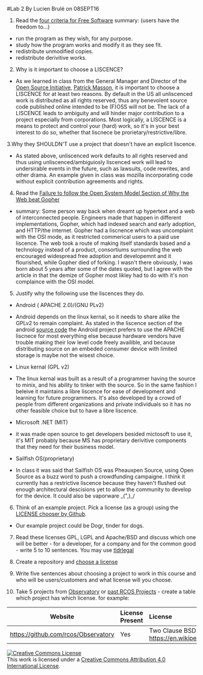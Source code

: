 #Lab 2
By Lucien Brulé on 08SEPT16

1. Read the [four criteria for Free Software](https://www.gnu.org/philosophy/free-sw.html)
summary: (users have the freedom to...)
- run the program as they wish, for any purpose.
- study how the program works and modify it as they see fit.
- redistribute unmodified copies.
- redistribute derivitive works.
2. Why is it important to choose a LISCENCE?
 - As we learned in class from the General Manager and Director of the [Open Source Initiative](https://opensource.org/), [Patrick Masson](https://twitter.com/massonpj),
 it is important to choose a LISCENCE for at least two reasons. By default in the US all unliscenced work is distributed as 
 all rights reserved, thus any benevolent source code published online intended to be (F)OSS will not be. The lack of a LISCENCE leads to
 ambiguity and will hinder major contribution to a project especially from corporations. Most logically, a LISCENCE is a means to protect and control
 your (hard) work, so it's in your best interest to do so, whether that liscnece be prorietary/restrictive/libre.
 
 3.Why they SHOULDN'T use a project that doesn't have an explicit liscence.
 - As stated above, unliscenced work defaults to all rights reserved and thus using unliscenced/ambiguiosly liscenced work
 will lead to undersirable events in the future, such as lawsuits, code rewrites, and other drama. An example given in class
 was mozilla incorporating code without explicit contribution agreements and rights.
 
 4. Read the [Failure to follow the Open System Model Section of Why the Web beat Gopher](https://ils.unc.edu/callee/gopherpaper.htm#explain)
 - summary: Some person way back when dreamt up hypertext and a web of interconnected people. Engineers made that happen in different implementations,
 Gopher, which had indexed search and early adoption, and HTTP/the internet. Gopher had a liscnence which was uncomplaint with the OSI mode, as it restricted
 commerical users to a paid use liscence. The web took a route of making itself standards based and a technology instead of a product, consortiums surrounding the
 web encouraged widespread free adoption and developemnt and it flourished, while Gopher died of forking. I wasn't there obviously,
 I was born about 5 years after some of the dates quoted, but I agree with the article in that the demize of Gopher most likley had to do with
 it's non complaince with the OSI model.
 
 5. Justify why the following use the liscences they do.
 - Android ( APACHE 2.0)/(GNU PLv2)
  + Android depends on the linux kernal, so it needs to share alike the GPLv2 to remain complaint. As stated in the liscence section of the android
  [source code](https://source.android.com/source/licenses.html) the Android project prefers to use the APACHE liscnece for most everything else
  because hardware vendors have trouble making their low level code freely availible, and because distributing source on an embeded consumer device
  with limited storage is maybe not the wisest choice.
  
 - Linux kernal (GPL v2)
 + The linux kernal was built as a result of a programmer having the source to minix, and his ability to tinker with the source. So in the same
 fashion I beleive it maintains a libre liscence for ease of development and learning for future programmers. It's also developed by a crowd of people
 from different organizations and private individuals so it has no other feasible choice but to have a libre liscence.
 
 - Microsoft .NET (MIT)
 + it was made open source to get developers besided mictosoft to use it, it's MIT probably because MS has proprietary derivitive components
 that they need for their business model.
 
- Sailfish OS(proprietary)
+ In class it was said that Sailfish OS was Pheauxpen Source, using Open Source as a buzz word to push a crowdfunding campaigne.
I think it currently has a restrictive liscence because they haven't flushed out enough architectural descisions yet to allow the community to
develop for the device. It could also be vaporware \_(",)_/

6.  Think of an example project. Pick a license (as a group) using the [LICENSE chooser by Github](http://choosealicense.com/).
- Our example project could be Dogr, tinder for dogs.

7.  Read these licenses  GPL, LGPL and Apache/BSD and discuss which one will be better - for a developer, for a company and for the common good - write 5 to 10 sentences. You may use [tldrlegal](https://tldrlegal.com/license/)

8.  Create a repository and [choose a license](https://github.com/blog/1530-choosing-an-open-source-license)
  
9.  Write five sentences about choosing a project to work in this course and  who will be users/customers  and what license will you choose.

10.  Take 5 projects from [Observatory](http://rcos.io/projects) or [past RCOS Projects](https://rcos.io/projects/past) - create a table which project has which license. for example:

Website | License Present | License
---------|:----------|:-------
https://github.com/rcos/Observatory | Yes | Two Clause BSD License https://en.wikipedia.org/wiki/ISC_license


<a rel="license" href="http://creativecommons.org/licenses/by/4.0/"><img alt="Creative Commons License" style="border-width:0" src="https://i.creativecommons.org/l/by/4.0/88x31.png" /></a><br />This work is licensed under a <a rel="license" href="http://creativecommons.org/licenses/by/4.0/">Creative Commons Attribution 4.0 International License</a>.
